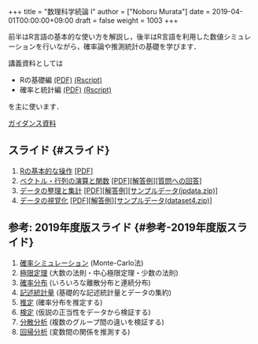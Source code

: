 +++
title = "数理科学続論 I"
author = ["Noboru Murata"]
date = 2019-04-01T00:00:00+09:00
draft = false
weight = 1003
+++

前半はR言語の基本的な使い方を解説し，後半はR言語を利用した数値シミュレーションを行いながら，確率論や推測統計の基礎を学びます．

講義資料としては

-   Rの基礎編 [(PDF)](https://noboru-murata.github.io/sda/docs/note1.pdf) [(Rscript)](https://noboru-murata.github.io/sda/docs/script1.zip)
-   確率と統計編 [(PDF)](https://noboru-murata.github.io/sda/docs/note2.pdf) [(Rscript)](https://noboru-murata.github.io/sda/docs/script2.zip)

を主に使います．

[ガイダンス資料](https://noboru-murata.github.io/sda/spring/slide00.html)


## スライド {#スライド}

1.  [Rの基本的な操作](https://noboru-murata.github.io/sda/spring/slide01.html)
    [[PDF]​](https://noboru-murata.github.io/sda/spring/pdfs/R%E3%81%AE%E5%9F%BA%E6%9C%AC%E7%9A%84%E3%81%AA%E6%93%8D%E4%BD%9C.pdf)
2.  [ベクトル・行列の演算と関数](https://noboru-murata.github.io/sda/spring/slide02.html)
    [[PDF]​](https://noboru-murata.github.io/sda/spring/pdfs/%E3%83%99%E3%82%AF%E3%83%88%E3%83%AB%E3%83%BB%E8%A1%8C%E5%88%97%E3%81%AE%E6%BC%94%E7%AE%97%E3%81%A8%E9%96%A2%E6%95%B0.pdf)
    [[解答例]​](https://noboru-murata.github.io/sda/spring/code/slide02.R)
    [[質問への回答]​](https://noboru-murata.github.io/sda/spring/code/qa02.R)
3.  [データの整理と集計](https://noboru-murata.github.io/sda/spring/slide03.html)
    [[PDF]​](https://noboru-murata.github.io/sda/spring/pdfs/%E3%83%87%E3%83%BC%E3%82%BF%E3%81%AE%E6%95%B4%E7%90%86%E3%81%A8%E9%9B%86%E8%A8%88.pdf)
    [[解答例]​](https://noboru-murata.github.io/sda/spring/code/slide03.R)
    [[サンプルデータ(jpdata.zip)]​](https://noboru-murata.github.io/sda/spring/data/jpdata.zip)
4.  [データの視覚化](https://noboru-murata.github.io/sda/spring/slide04.html)
    [[PDF]​](https://noboru-murata.github.io/sda/spring/pdfs/%E3%83%87%E3%83%BC%E3%82%BF%E3%81%AE%E8%A6%96%E8%A6%9A%E5%8C%96.pdf)
    [[解答例]​](https://noboru-murata.github.io/sda/spring/code/slide04.R)
    [[サンプルデータ(dataset4.zip)]​](https://noboru-murata.github.io/sda/spring/data/dataset4.zip)


## 参考: 2019年度版スライド {#参考-2019年度版スライド}

1.  [確率シミュレーション](https://noboru-murata.github.io/sda/spring/slide05.html) (Monte-Carlo法)
2.  [極限定理](https://noboru-murata.github.io/sda/spring/slide06.html) (大数の法則・中心極限定理・少数の法則)
3.  [確率分布](https://noboru-murata.github.io/sda/spring/slide07.html) (いろいろな離散分布と連続分布)
4.  [記述統計量](https://noboru-murata.github.io/sda/spring/slide08.html) (基礎的な記述統計量とデータの集約)
5.  [推定](https://noboru-murata.github.io/sda/spring/slide09.html) (確率分布を推定する)
6.  [検定](https://noboru-murata.github.io/sda/spring/slide10.html) (仮説の正当性をデータから検証する)
7.  [分散分析](https://noboru-murata.github.io/sda/spring/slide11.html) (複数のグループ間の違いを検証する)
8.  [回帰分析](https://noboru-murata.github.io/sda/spring/slide12.html) (変数間の関係を推測する)
